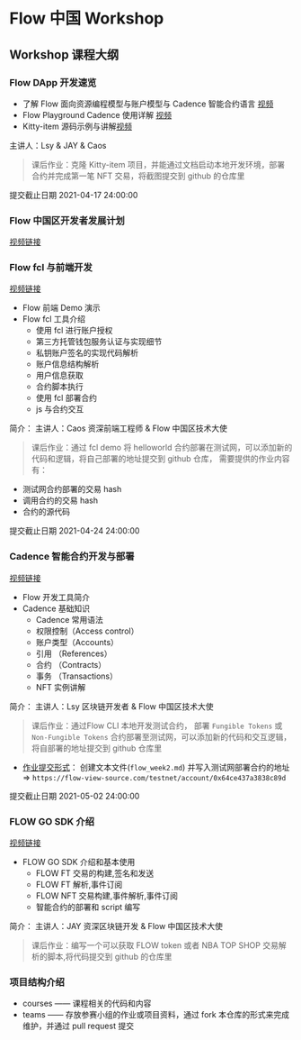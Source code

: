 # Flow 中国 Workshop

## Workshop 课程大纲

### Flow DApp 开发速览

- 了解 Flow 面向资源编程模型与账户模型与 Cadence 智能合约语言 [视频](https://www.bilibili.com/video/BV1n84y1F78J)
- Flow Playground Cadence 使用详解 [视频](https://www.bilibili.com/video/BV12v411774U)
- Kitty-item 源码示例与讲解[视频](https://www.bilibili.com/video/BV1g84y1F7Py)

主讲人：Lsy & JAY & Caos

> 课后作业：克隆 Kitty-item 项目，并能通过文档启动本地开发环境，部署合约并完成第一笔 NFT 交易，将截图提交到 github 的仓库里

提交截止日期 2021-04-17 24:00:00

### Flow 中国区开发者发展计划

[视频链接](https://www.bilibili.com/video/BV1864y1i7s3)

### Flow fcl 与前端开发
[视频链接](https://www.bilibili.com/video/BV18y4y147BM)

- Flow 前端 Demo 演示
- Flow fcl 工具介绍
  - 使用 fcl 进行账户授权
  - 第三方托管钱包服务认证与实现细节
  - 私钥账户签名的实现代码解析
  - 账户信息结构解析
  - 用户信息获取
  - 合约脚本执行
  - 使用 fcl 部署合约
  - js 与合约交互

简介：
主讲人：Caos
资深前端工程师 & Flow 中国区技术大使

> 课后作业：通过 fcl demo 将 helloworld 合约部署在测试网，可以添加新的代码和逻辑，将自己部署的地址提交到 github 仓库，
需要提供的作业内容有：
- 测试网合约部署的交易 hash
- 调用合约的交易 hash 
- 合约的源代码

提交截止日期 2021-04-24 24:00:00

### Cadence 智能合约开发与部署
[视频链接](https://www.bilibili.com/video/BV1VZ4y1F7g2)

- Flow 开发工具简介
- Cadence 基础知识
  - Cadence 常用语法
  - 权限控制（Access control）
  - 账户类型（Accounts）
  - 引用 （References）
  - 合约 （Contracts）
  - 事务 （Transactions）
  - NFT 实例讲解

简介：
主讲人：Lsy
区块链开发者 & Flow 中国区技术大使

> 课后作业：通过Flow CLI 本地开发测试合约， 部署 `Fungible Tokens` 或 `Non-Fungible Tokens` 合约部署至测试网，可以添加新的代码和交互逻辑，将自部署的地址提交到 github 仓库里

- [作业提交形式](teams/1-team-name/)： 创建文本文件(`flow_week2.md`) 并写入测试网部署合约的地址 =>  `https://flow-view-source.com/testnet/account/0x64ce437a3838c89d`

提交截止日期 2021-05-02 24:00:00

### FLOW GO SDK 介绍
[视频链接](https://www.bilibili.com/video/BV1jV411E7gu)

- FLOW GO SDK 介绍和基本使用
    - FLOW  FT 交易的构建,签名和发送
    - FLOW  FT 解析,事件订阅
    - FLOW  NFT 交易构建,事件解析,事件订阅
    - 智能合约的部署和 script 编写

简介：
主讲人：JAY
资深区块链开发 & Flow 中国区技术大使

> 课后作业：编写一个可以获取 FLOW token 或者 NBA TOP SHOP 交易解析的脚本,将代码提交到 github 的仓库里
### 项目结构介绍

- courses —— 课程相关的代码和内容
- teams —— 存放参赛小组的作业或项目资料，通过 fork 本仓库的形式来完成维护，并通过 pull request 提交

